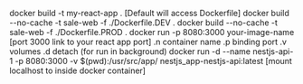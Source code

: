docker build -t my-react-app . [Default will access Dockerfile]
docker build --no-cache -t sale-web -f ./Dockerfile.DEV .
docker build --no-cache -t sale-web -f ./Dockerfile.PROD .
docker run -p 8080:3000 your-image-name [port 3000 link to your react app port]
   .n container name
   .p binding port
   .v volumes
   .d detach (for run in background)
docker run -d --name nestjs-api-1 -p 8080:3000 -v $(pwd):/usr/src/app/ nestjs_app-nestjs-api:latest [mount localhost to inside docker container]